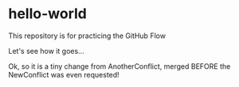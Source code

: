 # hello-world
This repository is for practicing the GitHub Flow

Let's see how it goes...

Ok, so it is a tiny change from AnotherConflict, merged BEFORE the NewConflict was even requested!
